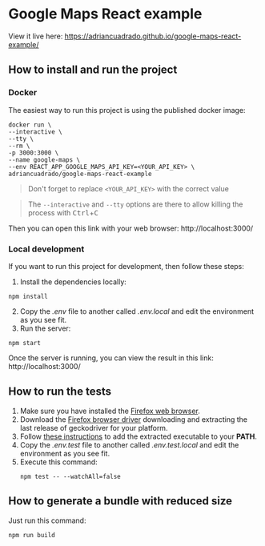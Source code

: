 # Google Maps React example

View it live here: https://adriancuadrado.github.io/google-maps-react-example/

## How to install and run the project

### Docker

The easiest way to run this project is using the published docker image:
```
docker run \
--interactive \
--tty \
--rm \
-p 3000:3000 \
--name google-maps \
--env REACT_APP_GOOGLE_MAPS_API_KEY=<YOUR_API_KEY> \
adriancuadrado/google-maps-react-example
```
> Don't forget to replace `<YOUR_API_KEY>` with the correct value

> The `--interactive` and `--tty` options are there to allow killing the process with <kbd>Ctrl</kbd>+<kbd>C</kbd>

Then you can open this link with your web browser: http://localhost:3000/

### Local development

If you want to run this project for development, then follow these steps:
1. Install the dependencies locally:
```
npm install
```
2. Copy the _.env_ file to another called _.env.local_ and edit the environment as you see fit.
3. Run the server:
```
npm start
```
Once the server is running, you can view the result in this link: http://localhost:3000/

## How to run the tests

1. Make sure you have installed the [Firefox web browser](https://www.mozilla.org/).
2. Download the [Firefox browser driver](https://github.com/mozilla/geckodriver/releases) downloading and extracting the last release of geckodriver for your platform.
3. Follow [these instructions](https://www.selenium.dev/documentation/getting_started/installing_browser_drivers/#adding-executables-to-your-path) to add the extracted executable to your **PATH**.
4. Copy the _.env.test_ file to another called _.env.test.local_ and edit the environment as you see fit.
5. Execute this command:
    ```
    npm test -- --watchAll=false
    ```

## How to generate a bundle with reduced size
Just run this command:
```
npm run build
```
